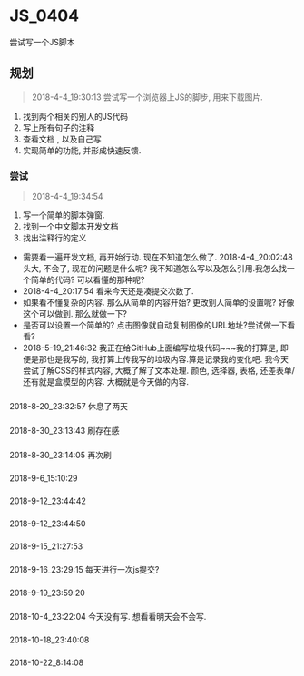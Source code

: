 # JS_0404
尝试写一个JS脚本

## 规划
> 2018-4-4_19:30:13  尝试写一个浏览器上JS的脚步, 用来下载图片.
1. 找到两个相关的别人的JS代码
2. 写上所有句子的注释
3. 查看文档 , 以及自己写
4. 实现简单的功能, 并形成快速反馈.

### 尝试
> 2018-4-4_19:34:54
1. 写一个简单的脚本弹窗.
2. 找到一个中文脚本开发文档
3. 找出注释行的定义
- 需要看一遍开发文档, 再开始行动. 现在不知道怎么做了. 2018-4-4_20:02:48头大, 不会了, 现在的问题是什么呢? 我不知道怎么写以及怎么引用.我怎么找一个简单的代码? 可以看懂的那种呢?
- 2018-4-4_20:17:54  看来今天还是凑提交次数了.
- 如果看不懂复杂的内容. 那么从简单的内容开始? 更改别人简单的设置呢? 好像这个可以做到. 那么就做一下?
- 是否可以设置一个简单的? 点击图像就自动复制图像的URL地址?尝试做一下看看?
- 2018-5-19_21:46:32  我正在给GitHub上面编写垃圾代码~~~我的打算是, 即便是那也是我写的, 我打算上传我写的垃圾内容.算是记录我的变化吧. 我今天尝试了解CSS的样式内容, 大概了解了文本处理. 颜色, 选择器, 表格, 还差表单/还有就是盒模型的内容. 大概就是今天做的内容.

###
2018-8-20_23:32:57  休息了两天

###
2018-8-30_23:13:43   刷存在感

###
2018-8-30_23:14:05   再次刷

###
2018-9-6_15:10:29

###
2018-9-12_23:44:42

###
2018-9-12_23:44:50

###
2018-9-15_21:27:53

###
2018-9-16_23:29:15   每天进行一次js提交?

###
2018-9-19_23:59:20

###
2018-10-4_23:22:04   今天没有写. 想看看明天会不会写.

###
2018-10-18_23:40:08

###
2018-10-22_8:14:08
